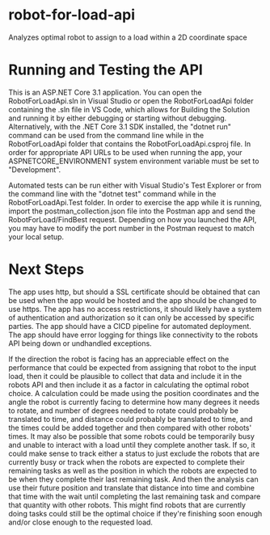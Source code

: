 # robot-for-load-api
Analyzes optimal robot to assign to a load within a 2D coordinate space

# Running and Testing the API
This is an ASP.NET Core 3.1 application.  You can open the RobotForLoadApi.sln in Visual Studio or open the RobotForLoadApi folder containing the .sln file in VS Code, which allows for Building the Solution and running it by either debugging or starting without debugging.  Alternatively, with the .NET Core 3.1 SDK installed, the "dotnet run" command can be used from the command line while in the RobotForLoadApi folder that contains the RobotForLoadApi.csproj file.  In order for appropriate API URLs to be used when running the app, your ASPNETCORE_ENVIRONMENT system environment variable must be set to "Development".

Automated tests can be run either with Visual Studio's Test Explorer or from the command line with the "dotnet test" command while in the RobotForLoadApi.Test folder.  In order to exercise the app while it is running, import the postman_collection.json file into the Postman app and send the RobotForLoad/FindBest request.  Depending on how you launched the API, you may have to modify the port number in the Postman request to match your local setup.

# Next Steps
The app uses http, but should a SSL certificate should be obtained that can be used when the app would be hosted and the app should be changed to use https.  The app has no access restrictions, it should likely have a system of authentication and authorization so it can only be accessed by specific parties.  The app should have a CICD pipeline for automated deployment.  The app should have error logging for things like connectivity to the robots API being down or undhandled exceptions.

If the direction the robot is facing has an appreciable effect on the performance that could be expected from assigning that robot to the input load, then it could be plausible to collect that data and include it in the robots API and then include it as a factor in calculating the optimal robot choice.  A calculation could be made using the position coordinates and the angle the robot is currently facing to determine how many degrees it needs to rotate, and number of degrees needed to rotate could probably be translated to time, and distance could probably be translated to time, and the times could be added together and then compared with other robots' times.  It may also be possible that some robots could be temporarily busy and unable to interact with a load until they complete another task.  If so, it could make sense to track either a status to just exclude the robots that are currently busy or track when the robots are expected to complete their remaining tasks as well as the position in which the robots are expected to be when they complete their last remaining task.  And then the analysis can use their future position and translate that distance into time and combine that time with the wait until completing the last remaining task and compare that quantity with other robots.  This might find robots that are currently doing tasks could still be the optimal choice if they're finishing soon enough and/or close enough to the requested load.
